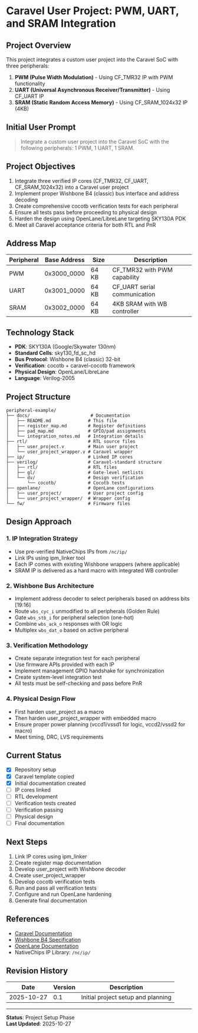 # Caravel User Project: PWM, UART, and SRAM Integration

## Project Overview

This project integrates a custom user project into the Caravel SoC with three peripherals:
1. **PWM (Pulse Width Modulation)** - Using CF_TMR32 IP with PWM functionality
2. **UART (Universal Asynchronous Receiver/Transmitter)** - Using CF_UART IP  
3. **SRAM (Static Random Access Memory)** - Using CF_SRAM_1024x32 IP (4KB)

## Initial User Prompt

> Integrate a custom user project into the Caravel SoC with the following peripherals: 1 PWM, 1 UART, 1 SRAM.

## Project Objectives

1. Integrate three verified IP cores (CF_TMR32, CF_UART, CF_SRAM_1024x32) into a Caravel user project
2. Implement proper Wishbone B4 (classic) bus interface and address decoding
3. Create comprehensive cocotb verification tests for each peripheral
4. Ensure all tests pass before proceeding to physical design
5. Harden the design using OpenLane/LibreLane targeting SKY130A PDK
6. Meet all Caravel acceptance criteria for both RTL and PnR

## Address Map

| Peripheral | Base Address  | Size   | Description                    |
|------------|---------------|--------|--------------------------------|
| PWM        | 0x3000_0000   | 64 KB  | CF_TMR32 with PWM capability   |
| UART       | 0x3001_0000   | 64 KB  | CF_UART serial communication   |
| SRAM       | 0x3002_0000   | 64 KB  | 4KB SRAM with WB controller    |

## Technology Stack

- **PDK**: SKY130A (Google/Skywater 130nm)
- **Standard Cells**: sky130_fd_sc_hd
- **Bus Protocol**: Wishbone B4 (classic) 32-bit
- **Verification**: cocotb + caravel-cocotb framework
- **Physical Design**: OpenLane/LibreLane
- **Language**: Verilog-2005

## Project Structure

```
peripheral-example/
├── docs/                       # Documentation
│   ├── README.md              # This file
│   ├── register_map.md        # Register definitions
│   ├── pad_map.md             # GPIO/pad assignments
│   └── integration_notes.md   # Integration details
├── rtl/                       # RTL source files
│   ├── user_project.v         # Main user project
│   └── user_project_wrapper.v # Caravel wrapper
├── ip/                        # Linked IP cores
├── verilog/                   # Caravel-standard structure
│   ├── rtl/                   # RTL files
│   ├── gl/                    # Gate-level netlists
│   └── dv/                    # Design verification
│       └── cocotb/            # Cocotb tests
├── openlane/                  # OpenLane configurations
│   ├── user_project/          # User project config
│   └── user_project_wrapper/  # Wrapper config
└── fw/                        # Firmware files
```

## Design Approach

### 1. IP Integration Strategy
- Use pre-verified NativeChips IPs from `/nc/ip/`
- Link IPs using ipm_linker tool
- Each IP comes with existing Wishbone wrappers (where applicable)
- SRAM IP is delivered as a hard macro with integrated WB controller

### 2. Wishbone Bus Architecture
- Implement address decoder to select peripherals based on address bits [19:16]
- Route `wbs_cyc_i` unmodified to all peripherals (Golden Rule)
- Gate `wbs_stb_i` for peripheral selection (one-hot)
- Combine `wbs_ack_o` responses with OR logic
- Multiplex `wbs_dat_o` based on active peripheral

### 3. Verification Methodology
- Create separate integration test for each peripheral
- Use firmware APIs provided with each IP
- Implement management GPIO handshake for synchronization
- Create system-level integration test
- All tests must be self-checking and pass before PnR

### 4. Physical Design Flow
- First harden user_project as a macro
- Then harden user_project_wrapper with embedded macro
- Ensure proper power planning (vccd1/vssd1 for logic, vccd2/vssd2 for macro)
- Meet timing, DRC, LVS requirements

## Current Status

- [x] Repository setup
- [x] Caravel template copied
- [x] Initial documentation created
- [ ] IP cores linked
- [ ] RTL development
- [ ] Verification tests created
- [ ] Verification passing
- [ ] Physical design
- [ ] Final documentation

## Next Steps

1. Link IP cores using ipm_linker
2. Create register map documentation
3. Develop user_project with Wishbone decoder
4. Create user_project_wrapper
5. Develop cocotb verification tests
6. Run and pass all verification tests
7. Configure and run OpenLane hardening
8. Generate final documentation

## References

- [Caravel Documentation](https://caravel-harness.readthedocs.io/)
- [Wishbone B4 Specification](https://cdn.opencores.org/downloads/wbspec_b4.pdf)
- [OpenLane Documentation](https://openlane2.readthedocs.io/)
- NativeChips IP Library: `/nc/ip/`

## Revision History

| Date       | Version | Description                          |
|------------|---------|--------------------------------------|
| 2025-10-27 | 0.1     | Initial project setup and planning   |

---

**Status**: Project Setup Phase  
**Last Updated**: 2025-10-27
